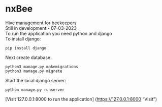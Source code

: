 # nxBee
Hive management for beekeepers
<br>
Still in development - 07-03-2023
<br>
To run the application you need python and django
<br>
To install django:
```
pip install django
```
Next create database:
```
python3 manage.py makemigrations
python3 manage.py migrate
```
Start the local django server:
```
python manage.py runserver
```
[Visit 127.0.0.1:8000 to run the application] (https://127.0.0.1:8000 “Visit”)
